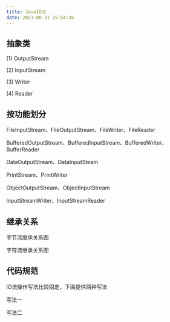 ```yaml
---
title: JavaIO流
date: 2023-08-31 15:54:35
---
```


## 抽象类



(1) OutputStream



(2) InputStream



(3) Writer



(4) Reader



## 按功能划分



FileInputStream、FileOutputStream、FileWriter、FileReader



BufferedOutputStream、BufferedInputStream、BufferedWriter、BufferReader



DataOutputStream、DataInputSteam



PrintStream、PrintWriter



ObjectOutputStream、ObjectInputStream



InputStreamWriter、InputStreamReader



## 继承关系



字节流继承关系图



字符流继承关系图



## 代码规范



IO流操作写法比较固定，下面提供两种写法



写法一







写法二
